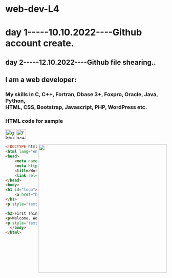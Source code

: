 # web-dev-L4

# day 1-----10.10.2022----Github account create.
## day 2-----12.10.2022----Github file shearing..

## I am a web developer:


### My skills in C, C++, Fortran, Dbase 3+, Foxpro, Oracle, Java, Python,<br>HTML, CSS, Bootstrap, Javascript, PHP, WordPress etc.
### HTML code for sample
[<img src="https://cdn-icons-png.flaticon.com/512/25/25231.png" alt="github" height="30">](https://github.com/taniya-alvi)
[<img src="https://1000logos.net/wp-content/uploads/2021/04/Facebook-logo.png" alt="facebook" height="30">](https://facebook.com/xaman.alvie.5/)


<img align="right" width="400" src="https://camo.githubusercontent.com/cae12fddd9d6982901d82580bdf321d81fb299141098ca1c2d4891870827bf17/68747470733a2f2f6d69726f2e6d656469756d2e636f6d2f6d61782f313336302f302a37513379765349765f7430696f4a2d5a2e676966">




~~~html
<!DOCTYPE html>
<html lang="en">
<head>
	<meta name="viewport" content="width=device-width" />
	<meta http-equiv="Content-Type" content="text/html; charset=utf-8" />
	<title>WordPress &#8250; ReadMe</title>
	<link rel="stylesheet" href="wp-admin/css/install.css?ver=20100228" type="text/css" />
</head>
<body>
<h1 id="logo">
	<a href="https://wordpress.org/"><img alt="WordPress" src="wp-admin/images/wordpress-logo.png" /></a>
</h1>
<p style="text-align: center">Semantic Personal Publishing Platform</p>

<h2>First Things First</h2>
<p>Welcome. WordPress is a very special project to me. Every developer and contributor adds something unique to the mix, and together we create something beautiful that I am proud to be a part of. Thousands of hours have gone into WordPress, and we are dedicated to making it better every day. Thank you for making it part of your world.</p>
<p style="text-align: right">&#8212; Matt Mullenweg</p>
  </body>
</html>
~~~



